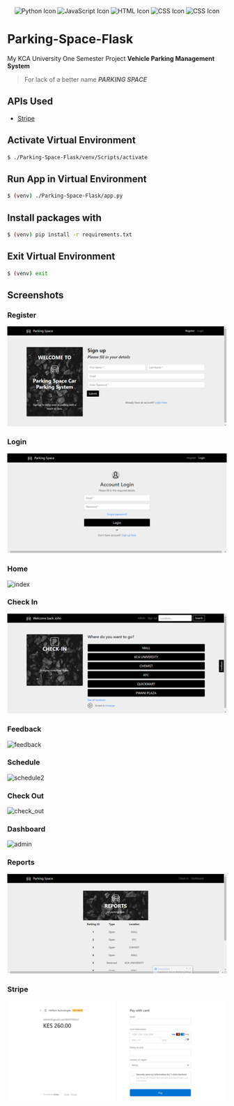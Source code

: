 <div align="center">
  <img src="https://img.icons8.com/color/96/000000/python.png" alt="Python Icon" width="60" height="60" />
  <img src="https://img.icons8.com/color/96/000000/javascript.png" alt="JavaScript Icon" width="60" height="60" />
  <img src="https://img.icons8.com/color/96/000000/html-5--v1.png" alt="HTML Icon" width="60" height="60" />
  <img src="https://img.icons8.com/color/96/000000/css3.png" alt="CSS Icon" width="60" height="60" />
  <img src="https://img.icons8.com/color/96/000000/bootstrap.png" alt="CSS Icon" width="60" height="60" />
</div>

# Parking-Space-Flask

My KCA University One Semester Project
**Vehicle Parking Management System**

> For lack of a better name
> **_PARKING SPACE_**

## APIs Used

-   [Stripe](https://stripe.com/)

## Activate Virtual Environment

```bash
$ ./Parking-Space-Flask/venv/Scripts/activate
```

## Run App in Virtual Environment

```bash
$ (venv) ./Parking-Space-Flask/app.py
```

## Install packages with

```bash
$ (venv) pip install -r requirements.txt
```

## Exit Virtual Environment

```bash
$ (venv) exit
```

## Screenshots

### Register

![register.png](https://github.com/wxllxngton/Parking-Space-Flask/blob/main/screenshots/register.png)

### Login

![login.png](https://github.com/wxllxngton/Parking-Space-Flask/blob/main/screenshots/login.png)

### Home

![index](https://github.com/wxllxngton/Parking-Space-Flask/assets/79745456/3b95aedc-b618-4662-8a6f-3a5263907950)


### Check In

![home.png](https://github.com/wxllxngton/Parking-Space-Flask/blob/main/screenshots/home.png)

### Feedback

![feedback](https://github.com/wxllxngton/Parking-Space-Flask/assets/79745456/91730894-7f07-40d9-8dbb-8314f0ea1d4b)

### Schedule

![schedule2](https://github.com/wxllxngton/Parking-Space-Flask/assets/79745456/45dac3c7-749e-4dc8-8e1c-c707e5b274f9)

### Check Out

![check_out](https://github.com/wxllxngton/Parking-Space-Flask/assets/79745456/6733b5f1-4185-4b51-a671-db7ac9296e14)

### Dashboard

![admin](https://github.com/wxllxngton/Parking-Space-Flask/assets/79745456/a91eeee4-662c-4606-a47c-a8456b58866d)


### Reports

![reports.png](https://github.com/wxllxngton/Parking-Space-Flask/blob/main/screenshots/reports.png)

### Stripe

![stripe.png](https://github.com/wxllxngton/Parking-Space-Flask/blob/main/screenshots/stripe.png)
